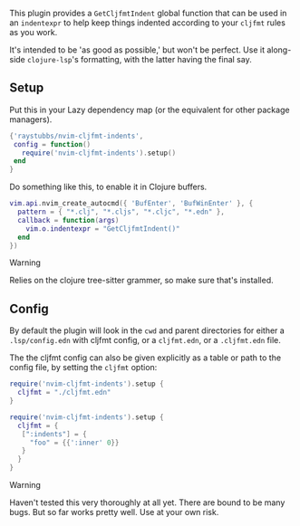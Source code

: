 This plugin provides a `GetCljfmtIndent` global function
that can be used in an `indentexpr` to help keep things
indented according to your `cljfmt` rules as you work.

It's intended to be 'as good as possible,' but won't be
perfect.  Use it along-side `clojure-lsp`'s formatting,
with the latter having the final say.

## Setup
Put this in your Lazy dependency map (or the equivalent for
other package managers).
```lua
{'raystubbs/nvim-cljfmt-indents',
 config = function()
   require('nvim-cljfmt-indents').setup()
 end
}
```

Do something like this, to enable it in Clojure buffers.

```lua
vim.api.nvim_create_autocmd({ 'BufEnter', 'BufWinEnter' }, {
  pattern = { "*.clj", "*.cljs", "*.cljc", "*.edn" },
  callback = function(args)
    vim.o.indentexpr = "GetCljfmtIndent()"
  end 
})
```

> [!WARNING]
> Relies on the clojure tree-sitter grammer,
> so make sure that's installed.

## Config
By default the plugin will look in the `cwd` and parent
directories for either a `.lsp/config.edn` with cljfmt
config, or a `cljfmt.edn`, or a `.cljfmt.edn` file.

The the cljfmt config can also be given explicitly as
a table or path to the config file, by setting the `cljfmt`
option:

```lua
require('nvim-cljfmt-indents').setup {
  cljfmt = "./cljfmt.edn"
}

require('nvim-cljfmt-indents').setup {
  cljfmt = {
   [":indents"] = {
     "foo" = {{':inner' 0}}
   }
  }
}
```

> [!WARNING]
> Haven't tested this very thoroughly at all yet.  There are bound
> to be many bugs.  But so far works pretty well.  Use at your
> own risk.
